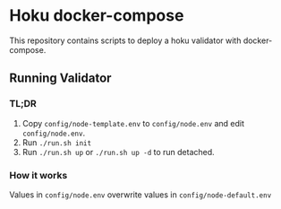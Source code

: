# Hoku docker-compose

This repository contains scripts to deploy a hoku validator with docker-compose.

## Running Validator

### TL;DR
1. Copy `config/node-template.env` to `config/node.env` and edit `config/node.env`.
2. Run `./run.sh init`
3. Run `./run.sh up` or `./run.sh up -d` to run detached.

### How it works
Values in `config/node.env` overwrite values in `config/node-default.env`
